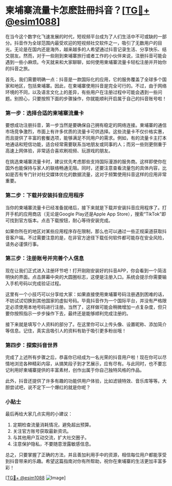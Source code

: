 # 柬埔寨流量卡怎麽註冊抖音？[[TG💪+ @esim1088](https://t.me/s/esim1088)]

在当今这个数字化飞速发展的时代，短视频平台成为了人们生活中不可或缺的一部分。抖音作为全球范围内最受欢迎的短视频社交软件之一，吸引了无数用户的目光。无论是在国内还是海外，越来越多的人希望通过抖音记录生活、分享快乐、结交朋友。然而，对于一些刚到柬埔寨旅行或者工作的小伙伴来说，注册抖音可能会遇到一些小麻烦。今天就来和大家聊聊，如何使用柬埔寨流量卡轻松注册并开始你的抖音之旅。

首先，我们需要明确一点：抖音是一款国际化的应用，它的服务覆盖了全球多个国家和地区，包括柬埔寨。因此，在柬埔寨使用抖音是完全可行的。不过，由于网络环境的不同，以及语言文化上的差异，有些用户在注册过程中可能会遇到一些问题。别担心，只要按照下面的步骤操作，你就能顺利开启属于自己的抖音账号啦！

### 第一步：选择合适的柬埔寨流量卡

要想成功注册抖音，第一步当然是要确保自己拥有稳定的网络连接。柬埔寨的通信市场竞争激烈，市面上有许多优质的流量卡可供选择。这些流量卡不仅价格实惠，而且提供了丰富的套餐选项，能够满足不同用户的需求。例如，有的流量卡主打本地通话和短信功能，适合经常需要联系当地朋友或同事的人；而另一些则更侧重于高速上网体验，非常适合喜欢刷视频、玩游戏的朋友。

在挑选柬埔寨流量卡时，建议优先考虑那些支持国际漫游的服务商。这样即使你在国外也能保持与家人的联络畅通无阻。同时，还要注意查看流量包的具体内容，比如是否有专门针对社交媒体优化的数据流量，这对于频繁使用抖音这样的应用非常重要。

### 第二步：下载并安装抖音应用程序

当你的柬埔寨流量卡已经准备就绪后，接下来就是下载并安装抖音应用程序了。打开手机的应用商店（无论是Google Play还是Apple App Store），搜索“TikTok”即可找到官方版本。点击下载按钮，耐心等待安装完成。

如果你所在的地区对某些应用程序存在限制，那么也可以通过一些正规渠道获取抖音客户端。不过需要注意的是，在非官方途径下载任何软件都可能存在安全风险，请务必谨慎行事。

### 第三步：注册账号并完善个人信息

现在让我们正式进入注册环节吧！打开刚刚安装好的抖音APP，你会看到一个简洁明快的界面。点击屏幕中央的大圆圈标志，这便是注册入口。系统会提示你需要输入手机号码以完成验证过程。

这里有一个小技巧可以分享给大家：如果直接使用柬埔寨号码注册遇到困难的话，不妨试试切换到其他国家的虚拟号码。毕竟抖音作为一个国际平台，并没有严格限定必须使用本地号码进行注册。当然了，这样做可能会稍微增加一点复杂度，但只要你按照指示一步步操作下去，最终还是能够顺利完成注册的。

接下来就是填写个人资料的部分了。在这里你可以上传头像、设置昵称、添加简介等信息。记住，真实且吸引人的资料有助于吸引更多粉丝哦！

### 第四步：探索抖音世界

完成了上述所有步骤之后，恭喜你已经成为一名光荣的抖音用户啦！现在你可以尽情地浏览各种精彩内容，从搞笑段子到才艺展示，应有尽有。与此同时，也不要忘记利用好柬埔寨提供的丰富素材，创作出属于你自己独特风格的作品。

此外，抖音还提供了许多有趣的功能供用户体验，比如滤镜特效、音乐库等等。大胆尝试吧，说不定下一个爆红的就是你呢？

### 小贴士

最后再给大家几点实用的小建议：

1. 定期检查流量消耗情况，避免超出预算。
2. 关注官方账号获取最新资讯。
3. 与其他用户互动交流，扩大社交圈子。
4. 注意保护隐私，不要随意泄露敏感信息。

总之，只要掌握了正确的方法，并且善加利用手中的资源，相信每位用户都能享受到抖音带来的乐趣。希望这篇指南对你有所帮助，祝你在柬埔寨的生活更加丰富多彩！

[[TG💪+ @esim1088](https://t.me/s/esim1088) ![Image](https://i.postimg.cc/4NQfJmqS/Snipaste-2025-05-13-00-14-12.png)]